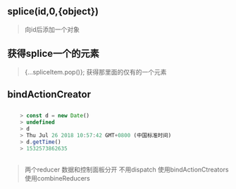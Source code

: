## splice(id,0,{object})
> 向id后添加一个对象

## 获得splice一个的元素
> {...spliceItem.pop()};
> 获得那里面的仅有的一个元素

## bindActionCreator


##
```js
    > const d = new Date()
    > undefined
    > d
    > Thu Jul 26 2018 10:57:42 GMT+0800 (中国标准时间)
    > d.getTime()
    > 1532573862635
```


##
> 两个reducer 数据和控制面板分开
> 不用dispatch 使用bindActionCtreators
> 使用combineReducers